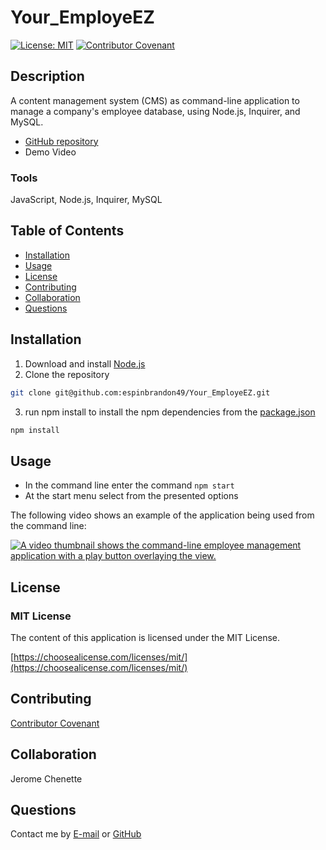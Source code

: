 # Your_EmployeEZ
[![License: MIT](https://img.shields.io/badge/License-MIT-yellow.svg)](https://opensource.org/licenses/MIT)
[![Contributor Covenant](https://img.shields.io/badge/Contributor%20Covenant-2.1-4baaaa.svg)](code_of_conduct.md)

## Description 
A content management system (CMS) as command-line application to manage a company's employee database, using Node.js, Inquirer, and MySQL.

* [GitHub repository](https://github.com/espinbrandon49/Your_EmployeEZ)
* Demo Video

### Tools
JavaScript, Node.js, Inquirer, MySQL

## Table of Contents 
  * [Installation](#installation)
  * [Usage](#usage)
  * [License](#license)
  * [Contributing](#contributing)
  * [Collaboration](#collaboration)
  * [Questions](#questions)
  
## Installation
1. Download and install [Node.js](https://nodejs.org/en/download/)
2. Clone the repository
```bash
git clone git@github.com:espinbrandon49/Your_EmployeEZ.git
```
3. run npm install to install the npm dependencies from the [package.json](./package.json)
```bash
npm install
```
## Usage 
* In the command line enter the command
```npm start```
* At the start menu select from the presented options

The following video shows an example of the application being used from the command line:

[![A video thumbnail shows the command-line employee management application with a play button overlaying the view.](./Assets/12-sql-challenge-video-thumbnail.png)](https://2u-20.wistia.com/medias/2lnle7xnpk)

## License 
### MIT License 
The content of this application is licensed under the MIT License. 

[https://choosealicense.com/licenses/mit/](https://choosealicense.com/licenses/mit/) 

## Contributing 

[Contributor Covenant](https://www.contributor-covenant.org/)

## Collaboration
Jerome Chenette

## Questions 

Contact me by [E-mail](mailto:portfoliolinkemail@gmail.com) or [GitHub](https://github.com/espinbrandon49)